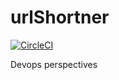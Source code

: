 # urlShortner

[![CircleCI](https://circleci.com/gh/parthsr/urlShortner/tree/master.svg?style=svg)](https://circleci.com/gh/parthsr/urlShortner/tree/master)

Devops perspectives 

